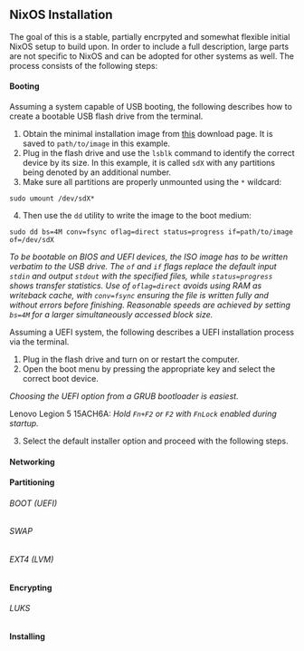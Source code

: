 ## NixOS Installation

The goal of this is a stable, partially encrpyted and somewhat flexible initial NixOS setup to build upon. In order to include a full description, large parts are not specific to NixOS and can be adopted for other systems as well. The process consists of the following steps:

#### Booting

Assuming a system capable of USB booting, the following describes how to create a bootable USB flash drive from the terminal.

1. Obtain the minimal installation image from [this](https://nixos.org/download/) download page. It is saved to `path/to/image` in this example.
2. Plug in the flash drive and use the `lsblk` command to identify the correct device by its size. In this example, it is called `sdX` with any partitions being denoted by an additional number.
3. Make sure all partitions are properly unmounted using the `*` wildcard:
```
sudo umount /dev/sdX*
```
4. Then use the `dd` utility to write the image to the boot medium:
```
sudo dd bs=4M conv=fsync oflag=direct status=progress if=path/to/image of=/dev/sdX
```

*To be bootable on BIOS and UEFI devices, the ISO image has to be written verbatim to the USB drive. The `of` and `if` flags replace the default input `stdin` and output `stdout` with the specified files, while `status=progress` shows transfer statistics. Use of `oflag=direct` avoids using RAM as writeback cache, with `conv=fsync` ensuring the file is written fully and without errors before finishing. Reasonable speeds are achieved by setting `bs=4M` for a larger simultaneously accessed block size.*

Assuming a UEFI system, the following describes a UEFI installation process via the terminal.

1. Plug in the flash drive and turn on or restart the computer.
2. Open the boot menu by pressing the appropriate key and select the correct boot device.

*Choosing the UEFI option from a GRUB bootloader is easiest.*

Lenovo Legion 5 15ACH6A: *Hold `Fn+F2` or `F2` with `FnLock` enabled during startup.*

3. Select the default installer option and proceed with the following steps.

#### Networking

#### Partitioning

###### BOOT (UEFI)
###### SWAP
###### EXT4 (LVM)

#### Encrypting

###### LUKS

#### Installing
